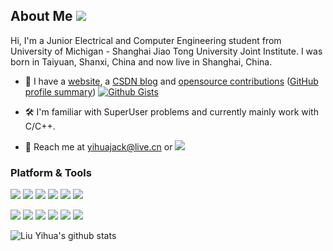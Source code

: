 ## About Me [![](https://visitor-badge.glitch.me/badge?page_id=jwenjian.visitor-badge)]()

Hi, I'm a Junior Electrical and Computer Engineering student from University of Michigan - Shanghai Jiao Tong University Joint Institute. I was born in Taiyuan, Shanxi, China and now live in Shanghai, China.

- :sparkler: I have a [website](https://yihuajack.github.io), a [CSDN blog](https://blog.csdn.net/yihuajack) and [opensource contributions](https://yihuajack.github.io/opensource-contributions) ([GitHub profile summary](https://profile-summary-for-github.com/user/yihuajack)) [![Github Gists](https://img.shields.io/github/followers/yihuajack?color=0088ff&label=Gists&logoColor=blue&style=social)](https://gist.github.com/yihuajack)

- :hammer_and_wrench: I'm familiar with SuperUser problems and currently mainly work with C/C++.

- :speech_balloon: Reach me at <yihuajack@live.cn> or [![](https://img.shields.io/badge/Twitter-follow-1DA1F2.svg?logo=Twitter)](https://twitter.com/yihuajack)

### Platform & Tools

[![](https://img.shields.io/badge/Windows-10-0078D6?style=flat-square&logo=Windows)](https://www.microsoft.com/en-us/windows/)
[![](https://img.shields.io/badge/Ubuntu-20.04%20LTS-E95420?style=flat-square&logo=Ubuntu)](https://ubuntu.com/)
[![](https://img.shields.io/badge/Visual%20Studio%20Code-007ACC?style=flat-square&logo=Visual-Studio-Code)](https://code.visualstudio.com/)
[![](https://img.shields.io/badge/Visual%20Studio-2019-5C2D91?style=flat-square&logo=Visual-Studio)](https://visualstudio.microsoft.com/)
[![](https://img.shields.io/badge/JetBrains-000000?style=flat-square&logo=JetBrains)](https://www.jetbrains.com/)
[![](https://img.shields.io/badge/Vim-019733?style=flat-square&logo=Vim)](https://www.vim.org/)

[![](https://img.shields.io/badge/PowerShell-7-5391FE?style=flat-square&logo=PowerShell)](https://github.com/PowerShell/PowerShell/)
[![](https://img.shields.io/badge/C-A8B9CC?style=flat-square&logo=C)]()
[![](https://img.shields.io/badge/C++-00599C?style=flat-square&logo=C%2B%2B)](https://www.cplusplus.com/)
[![](https://img.shields.io/badge/Python-3-3776AB?style=flat-square&logo=Python)](https://www.python.org/)
[![](https://img.shields.io/badge/Wolfram%20Mathematica-12-DD1100?style=flat-square&logo=Wolfram-Mathematica)](https://www.wolfram.com/mathematica/)
[![](https://img.shields.io/badge/LaTeX-2e-008080?style=flat-square&logo=LaTeX)](https://www.latex-project.org/)

![Liu Yihua's github stats](https://github-readme-stats.vercel.app/api?username=yihuajack&count_private=true&show_icons=true&theme=tokyonight)